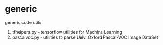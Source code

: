 # generic
generic code utils

1. tfhelpers.py - tensorflow utilities for Machine Learning
2. pascalvoc.py - utilities to parse Univ. Oxford Pascal-VOC Image DataSet
